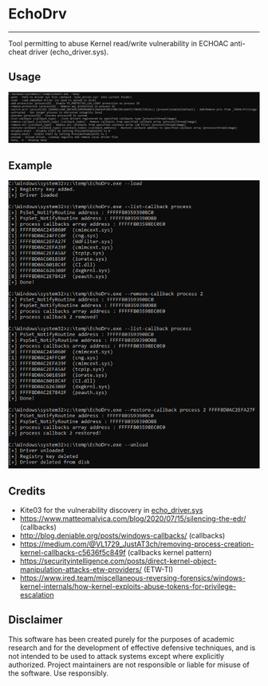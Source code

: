 # EchoDrv

----

Tool permitting to abuse Kernel read/write vulnerability in ECHOAC anti-cheat driver (echo_driver.sys).

## Usage
![screenshot](resources/help.png)


## Example
![screenshot](resources/callback.png)


## Credits
-  Kite03 for the vulnerability discovery in [echo_driver.sys](https://ioctl.fail/echo-ac-writeup/)
- <https://www.matteomalvica.com/blog/2020/07/15/silencing-the-edr/> (callbacks)
- <http://blog.deniable.org/posts/windows-callbacks/> (callbacks)
- <https://medium.com/@VL1729_JustAT3ch/removing-process-creation-kernel-callbacks-c5636f5c849f> (callbacks kernel pattern)
- <https://securityintelligence.com/posts/direct-kernel-object-manipulation-attacks-etw-providers/> (ETW-TI)
- <https://www.ired.team/miscellaneous-reversing-forensics/windows-kernel-internals/how-kernel-exploits-abuse-tokens-for-privilege-escalation>


## Disclaimer
This software has been created purely for the purposes of academic research and for the development of effective defensive techniques, and is not intended to be used to attack systems except where explicitly authorized. Project maintainers are not responsible or liable for misuse of the software. Use responsibly.
